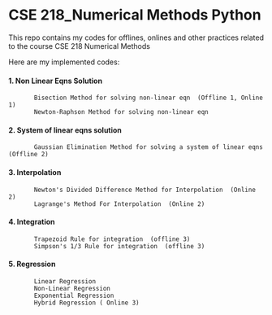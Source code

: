 # CSE 218_Numerical Methods Python
 This repo contains my codes for offlines, onlines and other practices related to the course CSE 218 Numerical Methods<br />
 
 Here are my implemented codes:
 
   #### 1. Non Linear Eqns Solution 
           Bisection Method for solving non-linear eqn  (Offline 1, Online 1)
           Newton-Raphson Method for solving non-linear eqn  
       
   #### 2. System of linear eqns solution
           Gaussian Elimination Method for solving a system of linear eqns  (Offline 2)
       
   #### 3. Interpolation 
           Newton's Divided Difference Method for Interpolation  (Online 2)
           Lagrange's Method For Interpolation  (Online 2)
           
   #### 4. Integration
           Trapezoid Rule for integration  (offline 3)
           Simpson's 1/3 Rule for integration  (offline 3)
           
   #### 5. Regression
           Linear Regression  
           Non-Linear Regression  
           Exponential Regression
           Hybrid Regression ( Online 3)
